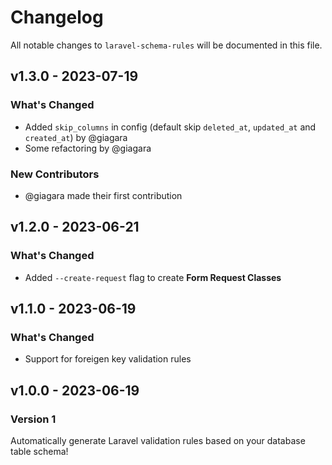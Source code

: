 # Changelog

All notable changes to `laravel-schema-rules` will be documented in this file.

## v1.3.0 - 2023-07-19

### What's Changed

- Added `skip_columns` in config (default skip `deleted_at`, `updated_at` and `created_at`) by @giagara
- Some refactoring by @giagara

### New Contributors

- @giagara made their first contribution

## v1.2.0 - 2023-06-21

### What's Changed

- Added `--create-request` flag to create **Form Request Classes**

## v1.1.0 - 2023-06-19

### What's Changed

- Support for foreigen key validation rules

## v1.0.0 - 2023-06-19

### Version 1

Automatically generate Laravel validation rules based on your database table schema!
